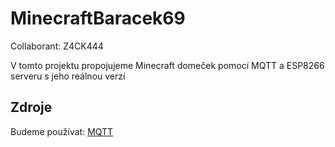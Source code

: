 # MinecraftBaracek69
Collaborant: Z4CK444

V tomto projektu propojujeme Minecraft domeček pomocí MQTT a ESP8266 serveru s jeho reálnou verzí

## Zdroje

Budeme používat: [MQTT](https://www.eclipse.org/paho/index.php?page=clients/java/index.php)
